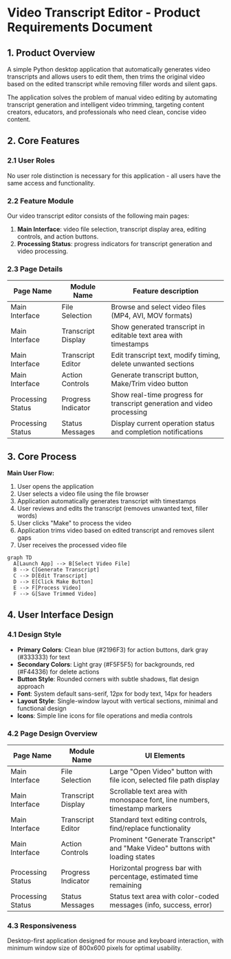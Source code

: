 # Video Transcript Editor - Product Requirements Document

## 1. Product Overview
A simple Python desktop application that automatically generates video transcripts and allows users to edit them, then trims the original video based on the edited transcript while removing filler words and silent gaps.

The application solves the problem of manual video editing by automating transcript generation and intelligent video trimming, targeting content creators, educators, and professionals who need clean, concise video content.

## 2. Core Features

### 2.1 User Roles
No user role distinction is necessary for this application - all users have the same access and functionality.

### 2.2 Feature Module
Our video transcript editor consists of the following main pages:
1. **Main Interface**: video file selection, transcript display area, editing controls, and action buttons.
2. **Processing Status**: progress indicators for transcript generation and video processing.

### 2.3 Page Details

| Page Name | Module Name | Feature description |
|-----------|-------------|---------------------|
| Main Interface | File Selection | Browse and select video files (MP4, AVI, MOV formats) |
| Main Interface | Transcript Display | Show generated transcript in editable text area with timestamps |
| Main Interface | Transcript Editor | Edit transcript text, modify timing, delete unwanted sections |
| Main Interface | Action Controls | Generate transcript button, Make/Trim video button |
| Processing Status | Progress Indicator | Show real-time progress for transcript generation and video processing |
| Processing Status | Status Messages | Display current operation status and completion notifications |

## 3. Core Process

**Main User Flow:**
1. User opens the application
2. User selects a video file using the file browser
3. Application automatically generates transcript with timestamps
4. User reviews and edits the transcript (removes unwanted text, filler words)
5. User clicks "Make" to process the video
6. Application trims video based on edited transcript and removes silent gaps
7. User receives the processed video file

```mermaid
graph TD
  A[Launch App] --> B[Select Video File]
  B --> C[Generate Transcript]
  C --> D[Edit Transcript]
  D --> E[Click Make Button]
  E --> F[Process Video]
  F --> G[Save Trimmed Video]
```

## 4. User Interface Design

### 4.1 Design Style
- **Primary Colors**: Clean blue (#2196F3) for action buttons, dark gray (#333333) for text
- **Secondary Colors**: Light gray (#F5F5F5) for backgrounds, red (#F44336) for delete actions
- **Button Style**: Rounded corners with subtle shadows, flat design approach
- **Font**: System default sans-serif, 12px for body text, 14px for headers
- **Layout Style**: Single-window layout with vertical sections, minimal and functional design
- **Icons**: Simple line icons for file operations and media controls

### 4.2 Page Design Overview

| Page Name | Module Name | UI Elements |
|-----------|-------------|-------------|
| Main Interface | File Selection | Large "Open Video" button with file icon, selected file path display |
| Main Interface | Transcript Display | Scrollable text area with monospace font, line numbers, timestamp markers |
| Main Interface | Transcript Editor | Standard text editing controls, find/replace functionality |
| Main Interface | Action Controls | Prominent "Generate Transcript" and "Make Video" buttons with loading states |
| Processing Status | Progress Indicator | Horizontal progress bar with percentage, estimated time remaining |
| Processing Status | Status Messages | Status text area with color-coded messages (info, success, error) |

### 4.3 Responsiveness
Desktop-first application designed for mouse and keyboard interaction, with minimum window size of 800x600 pixels for optimal usability.